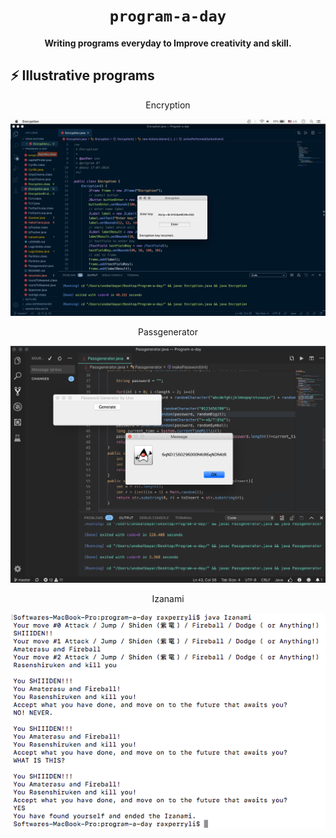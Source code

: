 <div align="center">
  <h1><code>program-a-day</code></h1>

  <strong>Writing programs everyday to Improve creativity and skill. </strong>
</div>

## ⚡ Illustrative programs
<div align="center">

Encryption

![alt text](https://github.com/unobatbayar/One-Program-A-Day-365-Days/blob/master/Images/encryption.png)

Passgenerator

![alt text](https://github.com/unobatbayar/One-Program-A-Day-365-Days/blob/master/Images/passgenerator.png)

 Izanami
                                                   
![alt text](https://github.com/unobatbayar/One-Program-A-Day-365-Days/blob/master/Images/Izanami_1.png)
</div>
                                       

